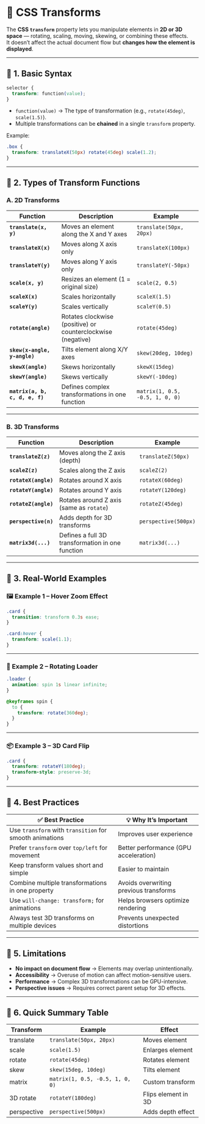 # 🎯 CSS Transforms 

The **CSS `transform`** property lets you manipulate elements in **2D or 3D space** — rotating, scaling, moving, skewing, or combining these effects.  
It doesn’t affect the actual document flow but **changes how the element is displayed**.

---

## 📌 1. Basic Syntax

```css
selector {
  transform: function(value);
}
```

- `function(value)` → The type of transformation (e.g., `rotate(45deg)`, `scale(1.5)`).
- Multiple transformations can be **chained** in a single `transform` property.

Example:

```css
.box {
  transform: translateX(50px) rotate(45deg) scale(1.2);
}
```

---

## 📌 2. Types of Transform Functions

### **A. 2D Transforms**
| Function | Description | Example |
|----------|-------------|---------|
| **`translate(x, y)`** | Moves an element along the X and Y axes | `translate(50px, 20px)` |
| **`translateX(x)`** | Moves along X axis only | `translateX(100px)` |
| **`translateY(y)`** | Moves along Y axis only | `translateY(-50px)` |
| **`scale(x, y)`** | Resizes an element (1 = original size) | `scale(2, 0.5)` |
| **`scaleX(x)`** | Scales horizontally | `scaleX(1.5)` |
| **`scaleY(y)`** | Scales vertically | `scaleY(0.5)` |
| **`rotate(angle)`** | Rotates clockwise (positive) or counterclockwise (negative) | `rotate(45deg)` |
| **`skew(x-angle, y-angle)`** | Tilts element along X/Y axes | `skew(20deg, 10deg)` |
| **`skewX(angle)`** | Skews horizontally | `skewX(15deg)` |
| **`skewY(angle)`** | Skews vertically | `skewY(-10deg)` |
| **`matrix(a, b, c, d, e, f)`** | Defines complex transformations in one function | `matrix(1, 0.5, -0.5, 1, 0, 0)` |

---

### **B. 3D Transforms**
| Function | Description | Example |
|----------|-------------|---------|
| **`translateZ(z)`** | Moves along the Z axis (depth) | `translateZ(50px)` |
| **`scaleZ(z)`** | Scales along the Z axis | `scaleZ(2)` |
| **`rotateX(angle)`** | Rotates around X axis | `rotateX(60deg)` |
| **`rotateY(angle)`** | Rotates around Y axis | `rotateY(120deg)` |
| **`rotateZ(angle)`** | Rotates around Z axis (same as `rotate`) | `rotateZ(45deg)` |
| **`perspective(n)`** | Adds depth for 3D transforms | `perspective(500px)` |
| **`matrix3d(...)`** | Defines a full 3D transformation in one function | `matrix3d(...)` |

---

## 📌 3. Real-World Examples

### 🖼 Example 1 – Hover Zoom Effect
```css
.card {
  transition: transform 0.3s ease;
}

.card:hover {
  transform: scale(1.1);
}
```

---

### 🎯 Example 2 – Rotating Loader
```css
.loader {
  animation: spin 1s linear infinite;
}

@keyframes spin {
  to {
    transform: rotate(360deg);
  }
}
```

---

### 📦 Example 3 – 3D Card Flip
```css
.card {
  transform: rotateY(180deg);
  transform-style: preserve-3d;
}
```

---

## 📌 4. Best Practices

| ✅ Best Practice | 💡 Why It’s Important |
|------------------|----------------------|
| Use `transform` with `transition` for smooth animations | Improves user experience |
| Prefer `transform` over `top/left` for movement | Better performance (GPU acceleration) |
| Keep transform values short and simple | Easier to maintain |
| Combine multiple transformations in one property | Avoids overwriting previous transforms |
| Use `will-change: transform;` for animations | Helps browsers optimize rendering |
| Always test 3D transforms on multiple devices | Prevents unexpected distortions |

---

## 📌 5. Limitations

- **No impact on document flow** → Elements may overlap unintentionally.
- **Accessibility** → Overuse of motion can affect motion-sensitive users.
- **Performance** → Complex 3D transformations can be GPU-intensive.
- **Perspective issues** → Requires correct parent setup for 3D effects.

---

## 📌 6. Quick Summary Table

| Transform | Example | Effect |
|-----------|---------|--------|
| translate | `translate(50px, 20px)` | Moves element |
| scale     | `scale(1.5)` | Enlarges element |
| rotate    | `rotate(45deg)` | Rotates element |
| skew      | `skew(15deg, 10deg)` | Tilts element |
| matrix    | `matrix(1, 0.5, -0.5, 1, 0, 0)` | Custom transform |
| 3D rotate | `rotateY(180deg)` | Flips element in 3D |
| perspective | `perspective(500px)` | Adds depth effect |
